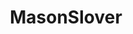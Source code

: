 ---
title: MasonSlover
github: https://github.com/MasonSlover
mode: dark
transition: 3s
archetype:
  - Little Bit of Everything
---